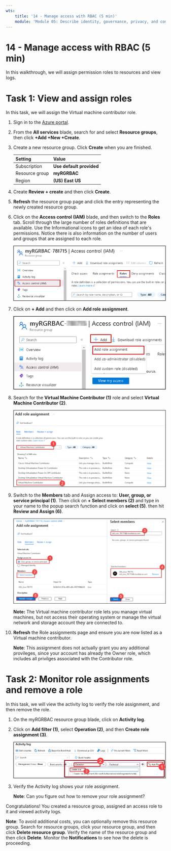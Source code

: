 ```yaml
---
wts:
    title: '14 - Manage access with RBAC (5 min)'
    module: 'Module 05: Describe identity, governance, privacy, and compliance features'
---
```

# 14 - Manage access with RBAC (5 min)

In this walkthrough, we will assign permission roles to resources and view logs.

# Task 1: View and assign roles

In this task, we will assign the Virtual machine contributor role. 

1. Sign in to the [Azure portal](https://portal.azure.com).

2. From the **All services** blade, search for and select **Resource groups**, then click **+Add +New +Create**.

3. Create a new resource group. Click **Create** when you are finished. 

    | Setting | Value |
    | -- | -- |
    | Subscription | **Use default provided** |
    | Resource group | **myRGRBAC** |
    | Region | **(US) East US** |
   

4. Create **Review + create** and then click **Create**.

5. **Refresh** the resource group page and click the entry representing the newly created resource group.

6. Click on the **Access control (IAM)** blade, and then switch to the **Roles** tab. Scroll through the large number of roles definitions that are available. Use the Informational icons to get an idea of each role's permissions. Notice there is also information on the number of users and groups that are assigned to each role.
 
    ![image](../images/new38.png)

7. Click on **+ Add** and then click on **Add role assignment**. 

    ![image](../images/new39.png)

8. Search for the **Virtual Machine Contributor (1)** role and select **Virtual Machine Contributor (2)**. 

    
   ![image](../images/new41.png)

9. Switch to the **Members** tab and Assign access to: **User, group, or service principal (1)**. Then click on **+ Select members (2)** and type in your name to the popup search function and click on **select (5)**. then hit **Review and Assign (6)**.


    ![image](../images/new40.png)

    **Note:** The Virtual machine contributor role lets you manage virtual machines, but not access their operating system or manage the virtual network and storage account they are connected to.  

8. **Refresh** the Role assignments page and ensure you are now listed as a Virtual machine contributor. 

    **Note**: This assignment does not actually grant you any additional provileges, since your account has already the Owner role, which includes all privilges associated with the Contributor role.

# Task 2: Monitor role assignments and remove a role

In this task, we will view the activity log to verify the role assignment, and then remove the role. 

1. On the myRGRBAC resource group blade, click on **Activity log**.

2. Click on **Add filter (1)**, select **Operation (2)**, and then **Create role assignment (3)**.

    ![Screenshot of the Activity log page with configured filter.](../images/new42.png)

3. Verify the Activity log shows your role assignment. 

    **Note**: Can you figure out how to remove your role assignment?

Congratulations! You created a resource group, assigned an access role to it and viewed activity logs. 

**Note**: To avoid additional costs, you can optionally remove this resource group. Search for resource groups, click your resource group, and then click **Delete resource group**. Verify the name of the resource group and then click **Delete**. Monitor the **Notifications** to see how the delete is proceeding.

